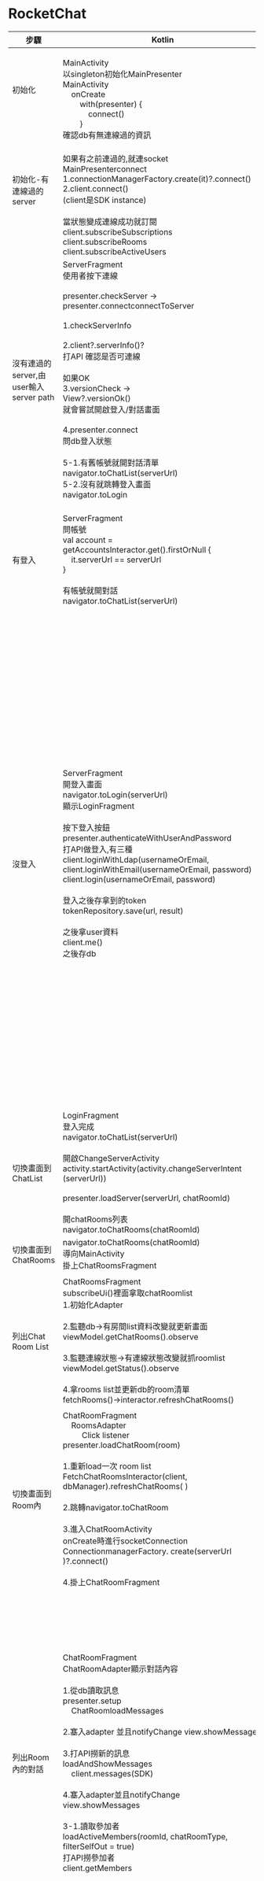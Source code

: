 # RocketChat

<table>
	<thead>
		<tr>
			<th>步驟<br></th>
			<th>Kotlin<br></th>
			<th>ReactNative</th>
			<th>Network</th>
		</tr>
	</thead>
	<tbody>
	<tr>
		<td>初始化&nbsp; &nbsp; &nbsp; &nbsp; &nbsp; &nbsp; &nbsp; &nbsp; &nbsp; &nbsp; &nbsp; &nbsp; &nbsp; &nbsp; &nbsp; &nbsp; &nbsp; &nbsp; &nbsp;&nbsp;</td>
				<td>MainActivity<br>以singleton初始化MainPresenter<br>MainActivity<br>&nbsp; &nbsp; onCreate<br>&nbsp; &nbsp; &nbsp; &nbsp; with(presenter)
{
<br>&nbsp; &nbsp; &nbsp; &nbsp; &nbsp; &nbsp; connect()<br>&nbsp; &nbsp; &nbsp; &nbsp; }<br>確認db有無連線過的資訊&nbsp;</td>
				<td>index.js<br>在root做初始化<br><br>index.js-init.js<br>yield
takeLatest(APP.INIT, restore);<br>確認UserPreferences有無連線過的資訊</td>
				<td>Kotlin<br>socket接起來會開⼀個while
loop<br>在sdk client的onMessage
<br>不停讀取送來的東⻄<br><br>使⽤okhttp3.internal.
ws.RealWebSocket
<br>(新版應該是要用Asteroid)<br><br>ReactNative是Asteroid
DDP ?!connect</td>
			</tr>
			<tr>
				<td>初始化-有連線過的server&nbsp; &nbsp; &nbsp; &nbsp; &nbsp; &nbsp; &nbsp; &nbsp; &nbsp; &nbsp; &nbsp; &nbsp; &nbsp; &nbsp; &nbsp; &nbsp; &nbsp; &nbsp; &nbsp; &nbsp; &nbsp; &nbsp; &nbsp; &nbsp; &nbsp; &nbsp; &nbsp; &nbsp; &nbsp; &nbsp; &nbsp; &nbsp;&nbsp;</td>
				<td>如果有之前連過的,就連socket
<br>MainPresenterconnect<br>1.connectionManagerFactory.create(it)?.connect()<br>2.client.connect()<br>(client是SDK
instance)<br><br>當狀態變成連線成功就訂閱
client.subscribeSubscriptions<br>client.subscribeRooms<br>client.subscribeActiveUsers</td>
				<td>如果之前有連過,
就連socket<br>selectServer.js
<br>1.handleSelectServer
2.sdk.current.co nect()<br>(sdk是SDK
instance)
<br><br>當狀態變成連線成功就訂閱sdk.current.onStreamData
<br>'users',<br>'stream-notifyall'<br>'stream-roles'<br>etc…</td>
				<td>&nbsp;</td>
			</tr>
			<tr>
				<td>沒有連過的
server,由user輸入server path</td>
				<td>ServerFragment<br>使⽤者按下連線<br><br>presenter.checkServer -&gt;<br>presenter.connectconnectToServer
<br><br>1.checkServerInfo<br><br>2.client?.serverInfo()?
<br>打API 確認是否可連線<br><br>如果OK
<br>3.versionCheck -&gt;<br>View?.versionOk()<br>就會嘗試開啟登入/對話畫⾯<br><br>4.presenter.connect<br>問db登入狀態<br><br>5-1.有舊帳號就開對話清單<br>navigator.toChatList(serverUrl)<br>5-2.沒有就跳轉登入畫⾯<br>navigator.toLogin</td>
				<td>NewServerView<br>使⽤者按下連線
<br><serverinput submit}=""><br>dispatch(serverRequest(server)
);<br><br>selectServer.js<br>1.handleServerRequest<br><br>2.const
serverInfo =
yield
getServerInfo({
server });<br><br>3.有serverInfo就會嘗試開啟登入/對話畫⾯<br><br>4.handleSelectServer<br>問
UserPreferences登入狀態
<br><br>5-1.跳轉登入畫
⾯(順序相反)<br>Navigation.navigate('Workspace
View');
<br>或是iframe不能⽤時的登入畫⾯Navigation.navigate('LoginView',
{ username });<br>5-2發現有帳號就開啟對話清單
yield
put(appStart({ root: RootEnum.ROOT_INSIDE }));</serverinput></td>
				<td>拿Server狀態
<br><br>RocketChatClient.serverInfo()
<br><br>GetPath放baseUrl/api/info
<br><br>val url =
restUrl.newBuilder()<br>&nbsp; &nbsp; .addPathSe
gment("api")<br>&nbsp; &nbsp; .addPathSe
gment("info")<br>&nbsp; &nbsp; .build()</td>
			</tr>
			<tr>
				<td>有登入</td>
				<td>ServerFragment<br>問帳號<br>val account =<br>getAccountsInteractor.get().firstOrNull
{<br>&nbsp; &nbsp; it.serverUrl ==
serverUrl<br>}<br><br>有帳號就開對話<br>navigator.toChatList(serverUrl)</td>
				<td>selectServer.js<br>問帳號<br>const userId =<br>UserPreference
s.getString(`$
{TOKEN_KEY}-
${server}`);<br><br>有帳號就開對話
並且socket連線
<br>yield
connect({ server
, logoutOnError:
true });<br><br>⽤Asteroid做websocket的連線yield
put(appStart({ root: RootEnum.ROOT_INSIDE }));</td>
				<td>&nbsp;</td>
			</tr>
			<tr>
				<td>沒登入</td>
				<td>ServerFragment<br>開登入畫⾯<br>navigator.toLogin(serverUrl)<br>顯⽰LoginFragment<br><br>按下登入按鈕<br>presenter.authenticateWithUserAndPassword<br>打API做登入,有三種<br>client.loginWithLdap(usernameOrEmail,
client.loginWithEmail(usernameOrEmail, password)<br>client.login(usernameOrEmail,
password)<br><br>登入之後存拿到的token<br>tokenRepository.save(url, result)<br><br>之後拿user資料<br>client.me()<br>之後存db<br></td>
				<td>selectServer.js<br>開登入畫⾯<br>Navigation.navigate('LoginView',
{ username });<br>顯⽰
LoginView.tsx<br><br>按下登入按鈕<br>dispatch(loginRequest({ user,
password }));<br>接到login.jshandleLoginReq
uest<br>打API做登入<br>result = yield
call(loginWithPa
sswordCall,
credentials);
<br>-loginTOTP(params, true);<br>-sdk.current.login(credentials);
<br><br>SDK是import
{ Rocketchat }
from
'@rocket.chat/
sdk';
<br><br>成功就打<br>yield
put(loginSuccess(result));
到
handleLoginSuccess<br>拿⼀堆資料喔<br>yield
fork(fetchRoomsFork);
yield
fork(fetchPermissionsFork);<br>yield
fork(fetchCustomEmojisFork);<br>yield
fork(fetchRolesFork);<br>yield
fork(fetchSlashCommandsFork)
;<br>yield
fork(registerPushTokenFork);<br>yield
fork(fetchUsersPresenceFork);
<br>yield
fork(fetchEnterpriseModulesFork, { user });<br>fork(subscribeS
ettingsFork);
<br><br>yield
put(encryptionInit());<br><br>之後切換畫⾯<br>yield
put(appStart({ root: RootEnum.ROOT_INSIDE }));<br></td>
				<td>⽤帳密做登入<br>by okHttpClient
<br><br>RocketChatClient.loginWithEmail
<br><br>baseUrl.newBuilder()<br>&nbsp; &nbsp; .addPathSe
gment("api")<br>&nbsp; &nbsp; .addPathSe
gment("v1")<br>&nbsp; &nbsp; .addPathSe
gment(method)
<br>會組出PostPath<br>baseUrl/api/v1/login
body<br><br>帶入帳密<br>打post拿回token拿user資料,<br>val httpUrl =
requestUrl(rest<br>Url,
"me").build()<br>val request =
requestBuilderF
orAuthenticatedMethods(httpUrl
).get().build()<br><br>會組出
baseUrl/me<br><br>builder.addHeader("X-AuthToken",
it.authToken).<br>&nbsp; &nbsp; addHeader("XUser-Id", it.userId)<br><br>ReactNative版也是body帶入帳密打<br>post拿回token
<br><br>authHeaders['XAuth-Token']
=== '' ||
authHeaders['XUser-Id'] === ''<br><br><br>User應該會有這些資料<br><br>const u = {<br>token:
user.token,<br>username:
user.username,<br>name:
user.name,<br>language:
user.language,<br>status:
user.status,<br>statusText:&nbsp;&nbsp;user.statusText,<br>roles:
user.roles,
isFromWebView: user.isFromWebView,
<br>showMessageInMainThread: user.showMessageInMainThread,
<br>avatarETag:
user.avatarETag<br><br>};<br></td>
			</tr>
			<tr>
				<td>切換畫⾯到 ChatList</td>
				<td>LoginFragment<br><span style="font-style: normal; font-weight: 400;">登入完成</span><br><span style="font-style: normal; font-weight: 400;">navigator.toChatList(serverUrl)</span><br><br><span style="font-style: normal; font-weight: 400;">開啟ChangeServerActivity</span><br><span style="font-style: normal; font-weight: 400;">activity.startActivity(activity.changeServerIntent (serverUrl))</span><br><br><span style="font-style: normal; font-weight: 400;">presenter.loadServer(serverUrl, chatRoomId)</span><br><br><span style="font-style: normal; font-weight: 400;">開chatRooms列表</span><br><span style="font-style: normal; font-weight: 400;">navigator.toChatRooms(chatRoomId)</span></td>
				<td>LoginView.tsx<br><span style="font-style: normal; font-weight: 400;">登入完成</span><br><span style="font-style: normal; font-weight: 400;">yield put(appStart({ root: RootEnum.ROOT_INSIDE }));</span><br><span style="font-style: normal; font-weight: 400;">顯⽰InsideStack UI</span></td>
				<td>&nbsp;</td>
			</tr>
			<tr>
				<td><span style="font-style: normal; font-weight: 400;">切換畫⾯到 ChatRooms</span><br></td>
				<td><span style="font-style: normal; font-weight: 400;">navigator.toChatRooms(chatRoomId)</span><br><span style="font-style: normal; font-weight: 400;">導向MainActivity</span><br><span style="font-style: normal; font-weight: 400;">掛上ChatRoomsFragment</span><br></td>
				<td><span style="font-style: normal; font-weight: 400;">RootEnum.ROOT_INSIDE</span><br><span style="font-style: normal; font-weight: 400;">UI是開 InsideStack</span><br></td>
				<td>&nbsp;</td>
			</tr>
			<tr>
				<td><span style="font-style: normal; font-weight: 400;">列出Chat Room List</span></td>
				<td><span style="font-style: normal; font-weight: 400;">ChatRoomsFragment</span><br><span style="font-style: normal; font-weight: 400;">subscribeUi()裡⾯拿取chatRoomlist</span><br><span style="font-style: normal; font-weight: 400;">1.初始化Adapter</span><br><br><span style="font-style: normal; font-weight: 400;">2.監聽db-&gt;</span><span style="font-style: normal; font-weight: 400;">有房間list資料改變就更新畫⾯</span><br><span style="font-style: normal; font-weight: 400;">viewModel.getChatRooms().observe</span><br><br><span style="font-style: normal; font-weight: 400;">3.監聽連線狀態-&gt;有連線狀態改變就抓roomlist</span><br><span style="font-style: normal; font-weight: 400;">viewModel.getStatus().observe</span><br><br><span style="font-style: normal; font-weight: 400;">4.拿rooms list並更新db的room清單</span><br><span style="font-style: normal; font-weight: 400;">fetchRooms()-&gt;interactor.refreshChatRooms()</span></td>
				<td><span style="font-style: normal; font-weight: 400;">RoomsListView</span><br><span style="font-style: normal; font-weight: 400;">getSubscriptions裡⾯拿取 rooms list</span><br><br><span style="font-style: normal; font-weight: 400;">1.監聽db有rooms list資料改變就更新畫⾯</span><br><span style="font-style: normal; font-weight: 400;">this.querySubscription = observable.subscribe</span><br><br><span style="font-style: normal; font-weight: 400;">2.下拉以更新,拿rooms list並且更新db</span><br><span style="font-style: normal; font-weight: 400;">onRefresh -&gt; dispatch(roomsRequest({ allData: true })) -&gt;</span><br><span style="font-style: normal; font-weight: 400;">handleRoomsRequestgetRooms&nbsp;</span></td>
				<td>拿rooms跟subscriptions⽤ okHttpClient<br><br><span style="font-style: normal; font-weight: 400;">RestMultiResult.create(update, remove)</span><br><br><span style="font-style: normal; font-weight: 400;">val urlBuilder = requestUrl(rest Url, "rooms.get") 或"subscriptions.get"</span><br><br><span style="font-style: normal; font-weight: 400;">Path: baseUrl+API+v1 +rooms.get</span><br><br><span style="font-style: normal; font-weight: 400;">有帶header</span><br><span style="font-style: normal; font-weight: 400;">builder</span><br><span style="font-style: normal; font-weight: 400;">.addHeader("X-AuthToken", it.authToken)</span><br><span style="font-style: normal; font-weight: 400;">.addHeader("XUser-Id", it.userId)</span></td>
			</tr>
			<tr>
				<td><span style="font-style: normal; font-weight: 400;">切換畫⾯到 Room內</span></td>
				<td><span style="font-style: normal; font-weight: 400;">ChatRoomFragment</span><br><span style="font-style: normal; font-weight: 400;">&nbsp; &nbsp; RoomsAdapter</span><br><span style="font-style: normal; font-weight: 400;">&nbsp; &nbsp; &nbsp; &nbsp; &nbsp;Click listener</span><br><span style="font-style: normal; font-weight: 400;">presenter.loadChatRoom(room)</span><br><br><span style="font-style: normal; font-weight: 400;">1.重新load⼀次 room list</span><br><span style="font-style: normal; font-weight: 400;">FetchChatRoomsInteractor(client, dbManager).refreshChatRooms( )</span><br><br><span style="font-style: normal; font-weight: 400;">2.跳轉navigator.toChatRoom</span><br><br><span style="font-style: normal; font-weight: 400;">3.進入ChatRoomActivity</span><br><span style="font-style: normal; font-weight: 400;">onCreate時</span><span style="font-style: normal; font-weight: 400;">進行socketConnection</span><br><span style="font-style: normal; font-weight: 400;">ConnectionmanagerFactory. create(serverUrl )?.connect()</span><br><br><span style="font-style: normal; font-weight: 400;">4.掛上ChatRoomFragment</span><br></td>
				<td><span style="font-style: normal; font-weight: 400;">RoomsListView</span><br><span style="font-style: normal; font-weight: 400;">&nbsp; &nbsp; onPressItem</span><br><br><span style="font-style: normal; font-weight: 400;">goRoom({ item, isMasterDetail })&nbsp; &nbsp; &nbsp;Navigation to ‘RoomView’</span><br></td>
				<td><br></td>
			</tr>
			<tr>
				<td><span style="font-style: normal; font-weight: 400;">列出Room內的對話</span><br></td>
				<td><span style="font-style: normal; font-weight: 400;">ChatRoomFragment</span><br><span style="font-style: normal; font-weight: 400;">ChatRoomAdapter顯⽰對話內容</span><br><br><span style="font-style: normal; font-weight: 400;">1.從db讀取訊息</span><br><span style="font-style: normal; font-weight: 400;">presenter.setup</span><br><span style="font-style: normal; font-weight: 400;">&nbsp; &nbsp; ChatRoomloadMessages</span><br><br><span style="font-style: normal; font-weight: 400;">2.塞入adapter 並且notifyChange view.showMessages</span><br><br><span style="font-style: normal; font-weight: 400;">3.打API撈新的訊息</span><br><span style="font-style: normal; font-weight: 400;">loadAndShowMessages</span><br><span style="font-style: normal; font-weight: 400;">&nbsp; &nbsp; client.messages(SDK)</span><br><br><span style="font-style: normal; font-weight: 400;">4.塞入adapter並且notifyChange</span><br><span style="font-style: normal; font-weight: 400;">view.showMessages</span><br><br><span style="font-style: normal; font-weight: 400;">3-1.讀取參加者</span><br><span style="font-style: normal; font-weight: 400;">loadActiveMembers(roomId, chatRoomType, filterSelfOut = true)</span><br><span style="font-style: normal; font-weight: 400;">打API撈參加者</span><br><span style="font-style: normal; font-weight: 400;">client.getMembers</span><br></td>
				<td><span style="font-style: normal; font-weight: 400;">RoomView</span><br><span style="font-style: normal; font-weight: 400;">進入後註冊callback</span><br><span style="font-style: normal; font-weight: 400;">observable this.observeRoom(room);</span><br><br><span style="font-style: normal; font-weight: 400;">1.從db讀取訊息 this.list.current? .query()</span><br><br><span style="font-style: normal; font-weight: 400;">2.塞入this.list並且更新畫⾯ render() -&gt;</span><br><span style="font-style: normal; font-weight: 400;">&nbsp; &nbsp; renderItem()</span><br><br><span style="font-style: normal; font-weight: 400;">3.打API撈新的訊息</span><br><span style="font-style: normal; font-weight: 400;">this.init() -&gt;</span><br><span style="font-style: normal; font-weight: 400;">&nbsp; &nbsp; loadThreadMes sages</span><br><br><span style="font-style: normal; font-weight: 400;">4.塞入db更新this.list並且更新畫⾯</span><br><span style="font-style: normal; font-weight: 400;">db.get('thread_messages'); db.get('subscriptions')</span><br><br><span style="font-style: normal; font-weight: 400;">3.1讀取參加者</span><br><span style="font-style: normal; font-weight: 400;">constmember = await this.getRoomMember();&nbsp;</span><br></td>
				<td>&nbsp;拿對話打<span style="font-style: normal; font-weight: 400;">Get</span><br><span style="font-style: normal; font-weight: 400;">RocketChatClient.messages</span><br><br><span style="font-style: normal; font-weight: 400;">SDK</span><br><span style="font-style: normal; font-weight: 400;">val httpUrl = requestUrl( restUrl, getRestApiMethodNameByRoom</span><span style="font-style: normal; font-weight: 400;">Type(roomType, "messages”))</span><br><br><span style="font-style: normal; font-weight: 400;">Room type有三種</span><br><span style="font-style: normal; font-weight: 400;">channel/group/im</span><br><br><span style="font-style: normal; font-weight: 400;">Path: baseUrl+messages</span><br><br>有帶header<br><span style="font-style: normal; font-weight: 400;">builder</span><br><span style="font-style: normal; font-weight: 400;">.addHeader("X-AuthToken", it.authToken)</span><br><span style="font-style: normal; font-weight: 400;">.addHeader("XUser-Id", it.userId)</span><br><br><span style="font-style: normal; font-weight: 400;">ReactNative是打</span><br><span style="font-style: normal; font-weight: 400;">sdk.get(`${roomTypeToApiType(t)}.messages`, { roomId, query, offset, sort: { ts: -1 } });</span><br><br><span style="font-style: normal; font-weight: 400;">或是有threadId 的時候</span><br><span style="font-style: normal; font-weight: 400;">‘getThreadMessages’ 帶入tmid (threadId)</span><br><br><span style="font-style: normal; font-weight: 400;">type有三種</span><br><span style="font-style: normal; font-weight: 400;">SubscriptionType.DIRECT | SubscriptionTyp e.CHANNEL | SubscriptionTyp e.GROUP;</span><br><br><span style="font-style: normal; font-weight: 400;">拿參加者</span><br><span style="font-style: normal; font-weight: 400;">Android(找沒)</span><br><span style="font-style: normal; font-weight: 400;">ReactNative是</span><br><span style="font-style: normal; font-weight: 400;">sdk.get('users.info', { userId })</span></td>
			</tr>
			<tr>
				<td><span style="font-style: normal; font-weight: 400;">進房間後的socket⾏為</span><br></td>
				<td><span style="font-style: normal; font-weight: 400;">ChatRoomFragment</span><br><span style="font-style: normal; font-weight: 400;">建立socket連線, 訂閱房間更新訊息</span><br><span style="font-style: normal; font-weight: 400;">presenter.setupChatRoom</span><br><br><span style="font-style: normal; font-weight: 400;">有新訊息進來就更新</span><br><span style="font-style: normal; font-weight: 400;">subscribeRoomMessages -&gt;</span><br><span style="font-style: normal; font-weight: 400;">&nbsp; &nbsp; client.subscribeRoomMessages -&gt;</span><br><span style="font-style: normal; font-weight: 400;">&nbsp; &nbsp; &nbsp; &nbsp; updateMessage(message)</span><br><br><span style="font-style: normal; font-weight: 400;">subscribeTypingStatus</span><br><span style="font-style: normal; font-weight: 400;">subscribeConnectionState</span><br></td>
				<td>RoomView<br><span style="font-style: normal; font-weight: 400;">this.sub?.subscribe?.();</span><br><span style="font-style: normal; font-weight: 400;">訂閱</span><br><span style="font-style: normal; font-weight: 400;">this.promises = sdk.subscribeRoom(this.rid);</span><br><br><span style="font-style: normal; font-weight: 400;">this.connectedLi stener = sdk.onStreamData('connected',</span><span style="font-style: normal; font-weight: 400;">this.handleConnection);</span><br><br><span style="font-style: normal; font-weight: 400;">this.disconnectedListener = sdk.onStreamData('close',</span><span style="font-style: normal; font-weight: 400;">this.handleConnection);</span><br><br><span style="font-style: normal; font-weight: 400;">this.notifyRoomListener = sdk.onStreamData('streamnotify-room',</span><span style="font-style: normal; font-weight: 400;">this.handleNotifyRoomReceived );</span><br><br><span style="font-style: normal; font-weight: 400;">this.messageReceivedListener = sdk.onStreamData('streamroommessages',<br></span><span style="font-style: normal; font-weight: 400;">this.handleMessageReceived);</span><br></td>
				<td><span style="font-style: normal; font-weight: 400;">Kotlin socket</span><br><span style="font-style: normal; font-weight: 400;">送訊息send(streamRoomMessages(id, roomId))</span><br><br><span style="font-style: normal; font-weight: 400;">訊息組成</span><br><span style="font-style: normal; font-weight: 400;">newSubscriptionMessage("stream-roommessages", id, "\"$roomId\", false")</span><br><br><span style="font-style: normal; font-weight: 400;">訂閱之後收到的訊息會透過下⾯配發 Socket.processSubscriptionsChanged</span><br><br><span style="font-style: normal; font-weight: 400;">處理房間內的對話訊息</span><br><span style="font-style: normal; font-weight: 400;">processRoomMessage</span><br><span style="font-style: normal; font-weight: 400;">再送去給sdk</span><br><span style="font-style: normal; font-weight: 400;">messagesChannel.send(message)</span><br><br><span style="font-style: normal; font-weight: 400;">ReactNative ‘stream-roommessages’</span><br></td>
			</tr>
			<tr>
				<td>傳訊<br></td>
				<td>ChatRoomFragment<br>sendMessage<br><br>1.打API送訊息<br>client.sendMessage(SDK)<br><br>2.存db<br>messagesRepository.save(newMessage.copy(synced = true))<br></td>
				<td>RoomView<br>handleSendMessage<br><br>1.存db<br>await
db.write(async
() =&gt; {
await
db.batch(...batch);
});<br><br>2.打API送訊息<br>sdk.post('chat.sendMessage',
{ message });<br></td>
				<td>Kotlin<br>送訊息打Post<br>RocketChatClient.sendMessage<br>SDK<br>val url =
requestUrl(restUrl,"chat.sendMessage").build()<br>Post json
message body<br><br>Path: baseUrl+"chat.sendMessage"<br><br>有帶header<br><span style="font-style: normal; font-weight: 400;">builder</span><br><span style="font-style: normal; font-weight: 400;">.addHeader("X-AuthToken", it.authToken)</span><br><span style="font-style: normal; font-weight: 400;">.addHeader("XUser-Id", it.userId)</span><br><br>ReactNative
‘chat.sendMessage’<br></td>
			</tr>
		</tbody>
	</table>
